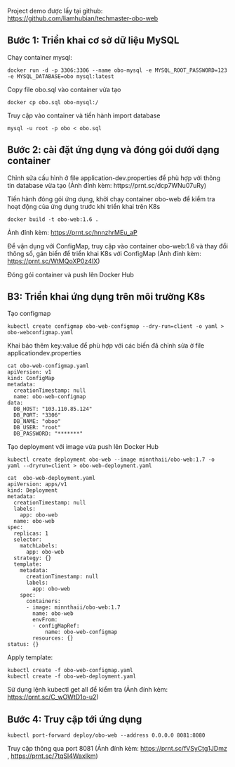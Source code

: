 Project demo được lấy tại github: https://github.com/liamhubian/techmaster-obo-web

<h2> Bước 1: Triển khai cơ sở dữ liệu MySQL </h2>
Chạy container mysql:

```
docker run -d -p 3306:3306 --name obo-mysql -e MYSQL_ROOT_PASSWORD=123 -e MYSQL_DATABASE=obo mysql:latest
```

Copy file obo.sql vào container vừa tạo
```
docker cp obo.sql obo-mysql:/
```
Truy cập vào container và tiến hành import database
```
mysql -u root -p obo < obo.sql
```

<h2> Bước 2: cài đặt ứng dụng và đóng gói dưới dạng container </h2>
Chỉnh sửa cấu hình ở file application-dev.properties để phù hợp với thông tin database vừa tạo (Ảnh đính kèm: https://prnt.sc/dcp7WNu07uRy)

Tiến hành đóng gói ứng dụng, khởi chạy container obo-web để kiểm tra hoạt động của ứng dụng trước khi triển khai trên K8s
```
docker build -t obo-web:1.6 .
```
Ảnh đính kèm: https://prnt.sc/hnnzhrMEu_aP

Để vận dụng với ConfigMap, truy cập vào container obo-web:1.6 và thay đổi thông số, gán biến để triển khai K8s với ConfigMap (Ảnh đính kèm: https://prnt.sc/WtMQoXP0z4IX)

Đóng gói container và push lên Docker Hub

<h2> B3: Triển khai ứng dụng trên môi trường K8s </h2>
Tạo configmap

```
kubectl create configmap obo-web-configmap --dry-run=client -o yaml > obo-webconfigmap.yaml
```
Khai báo thêm key:value để phù hợp với các biến đã chỉnh sửa ở file applicationdev.properties

```
cat obo-web-configmap.yaml
apiVersion: v1
kind: ConfigMap
metadata:
  creationTimestamp: null
  name: obo-web-configmap
data:
  DB_HOST: "103.110.85.124"
  DB_PORT: "3306"
  DB_NAME: "oboo"
  DB_USER: "root"
  DB_PASSWORD: "*******"
```

Tạo deployment với image vừa push lên Docker Hub

```
kubectl create deployment obo-web --image minnthaii/obo-web:1.7 -o yaml --dryrun=client > obo-web-deployment.yaml
```


```
cat  obo-web-deployment.yaml
apiVersion: apps/v1
kind: Deployment
metadata:
  creationTimestamp: null
  labels:
    app: obo-web
  name: obo-web
spec:
  replicas: 1
  selector:
    matchLabels:
      app: obo-web
  strategy: {}
  template:
    metadata:
      creationTimestamp: null
      labels:
        app: obo-web
    spec:
      containers:
      - image: minnthaii/obo-web:1.7
        name: obo-web
        envFrom:
        - configMapRef:
            name: obo-web-configmap
        resources: {}
status: {}
```

Apply template:

```
kubectl create -f obo-web-configmap.yaml
kubectl create -f obo-web-deployment.yaml
```

Sử dụng lệnh kubectl get all để kiểm tra (Ảnh đính kèm: https://prnt.sc/C_wOWtD1o-u2)

<h2> Bước 4: Truy cập tới ứng dụng </h2>

```
kubectl port-forward deploy/obo-web --address 0.0.0.0 8081:8080
```

Truy cập thông qua port 8081 (Ảnh đính kèm: https://prnt.sc/fVSyCtg1JDmz , https://prnt.sc/7tqSl4WaxIkm)
